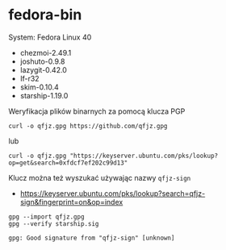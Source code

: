 # fedora-bin

System: Fedora Linux 40

- chezmoi-2.49.1
- joshuto-0.9.8
- lazygit-0.42.0
- lf-r32
- skim-0.10.4
- starship-1.19.0

Weryfikacja plików binarnych za pomocą klucza PGP

```
curl -o qfjz.gpg https://github.com/qfjz.gpg
```

lub

```
curl -o qfjz.gpg "https://keyserver.ubuntu.com/pks/lookup?op=get&search=0xfdcf7ef202c99d13"
```

Klucz można też wyszukać używając nazwy `qfjz-sign`

- https://keyserver.ubuntu.com/pks/lookup?search=qfjz-sign&fingerprint=on&op=index

```
gpg --import qfjz.gpg
gpg --verify starship.sig

gpg: Good signature from "qfjz-sign" [unknown]
```
